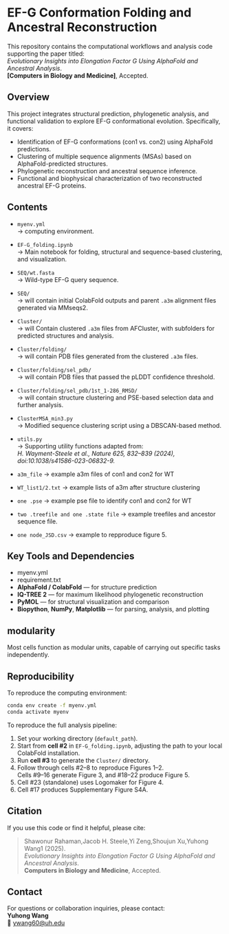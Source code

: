 # EF-G Conformation Folding and Ancestral Reconstruction

This repository contains the computational workflows and analysis code supporting the paper titled:  
*Evolutionary Insights into Elongation Factor G Using AlphaFold and Ancestral Analysis*.  
**[Computers in Biology and Medicine]**, Accepted.

## Overview

This project integrates structural prediction, phylogenetic analysis, and functional validation to explore EF-G conformational evolution. Specifically, it covers:

- Identification of EF-G conformations (con1 vs. con2) using AlphaFold predictions.
- Clustering of multiple sequence alignments (MSAs) based on AlphaFold-predicted structures.
- Phylogenetic reconstruction and ancestral sequence inference.
- Functional and biophysical characterization of two reconstructed ancestral EF-G proteins.

## Contents
- `myenv.yml`  
  → computing environment.
  
- `EF-G_folding.ipynb`  
  → Main notebook for folding, structural and sequence-based clustering, and visualization.

- `SEQ/wt.fasta`  
  → Wild-type EF-G query sequence.

- `SEQ/`  
  → will contain initial ColabFold outputs and parent `.a3m` alignment files generated via MMseqs2.

- `Cluster/`  
  → will Contain clustered `.a3m` files from AFCluster, with subfolders for predicted structures and analysis.

- `Cluster/folding/`  
  → will contain PDB files generated from the clustered `.a3m` files.

- `Cluster/folding/sel_pdb/`  
  → will contain PDB files that passed the pLDDT confidence threshold.

- `Cluster/folding/sel_pdb/1st_1-286_RMSD/`  
  → will contain structure clustering and PSE-based selection data and further analysis.

- `ClusterMSA_min3.py`  
  → Modified sequence clustering script using a DBSCAN-based method.

- `utils.py`  
  → Supporting utility functions adapted from:  
    *H. Wayment-Steele et al., Nature 625, 832–839 (2024), doi:10.1038/s41586-023-06832-9.*
- `a3m_file`
	→ example a3m files of con1 and con2 for WT
- `WT_list1/2.txt`
	→ example lists of a3m after structure clustering
- `one .pse`
	→ example pse file to identify con1 and con2 for WT
- `two .treefile and one .state file`
	→ example treefiles and ancestor sequence file.
	
- `one node_JSD.csv`
	→ example to repproduce figure 5.

## Key Tools and Dependencies
- myenv.yml
- requirement.txt
- **AlphaFold / ColabFold** — for structure prediction  
- **IQ-TREE 2** — for maximum likelihood phylogenetic reconstruction  
- **PyMOL** — for structural visualization and comparison  
- **Biopython**, **NumPy**, **Matplotlib** — for parsing, analysis, and plotting

## modularity
Most cells function as modular units, capable of carrying out specific tasks independently. 

## Reproducibility
To reproduce the computing environment:
```bash
conda env create -f myenv.yml
conda activate myenv  
```
To reproduce the full analysis pipeline:

1. Set your working directory (`default_path`).
2. Start from **cell #2** in `EF-G_folding.ipynb`, adjusting the path to your local ColabFold installation.
3. Run **cell #3** to generate the `Cluster/` directory.
4. Follow through cells #2–8 to reproduce Figures 1–2.  
   Cells #9–16 generate Figure 3, and #18–22 produce Figure 5.  
5. Cell #23 (standalone) uses Logomaker for Figure 4.  
6. Cell #17 produces Supplementary Figure S4A.

## Citation

If you use this code or find it helpful, please cite:

> Shawonur Rahaman,Jacob H. Steele,Yi Zeng,Shoujun Xu,Yuhong Wang1 (2025).  
> *Evolutionary Insights into Elongation Factor G Using AlphaFold and Ancestral Analysis*.  
> **Computers in Biology and Medicine**, Accepted.

## Contact

For questions or collaboration inquiries, please contact:  
**Yuhong Wang**  
📧 ywang60@uh.edu

